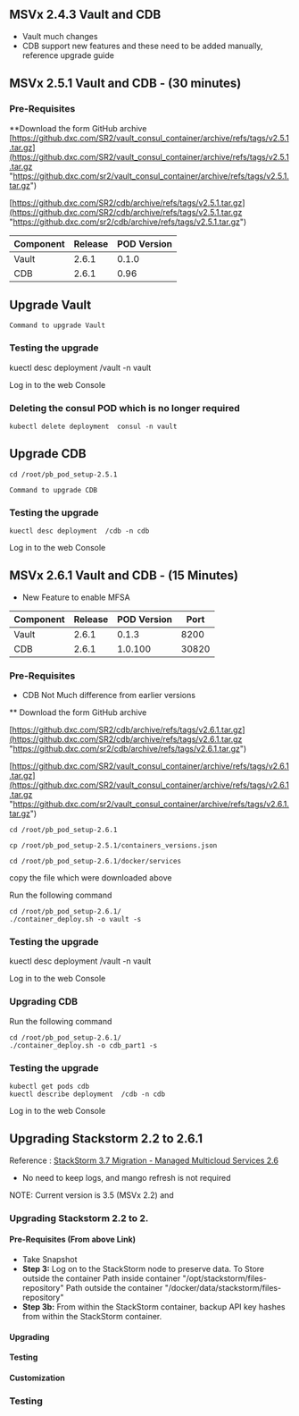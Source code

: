 ## MSVx 2.4.3 Vault and CDB
- Vault much changes
- CDB support new features and these need to be added manually, reference upgrade guide

## MSVx 2.5.1 Vault and CDB - (30 minutes)

### Pre-Requisites 

**Download the form GitHub archive
[https://github.dxc.com/SR2/vault_consul_container/archive/refs/tags/v2.5.1.tar.gz](https://github.dxc.com/SR2/vault_consul_container/archive/refs/tags/v2.5.1.tar.gz "https://github.dxc.com/sr2/vault_consul_container/archive/refs/tags/v2.5.1.tar.gz")



[https://github.dxc.com/SR2/cdb/archive/refs/tags/v2.5.1.tar.gz](https://github.dxc.com/SR2/cdb/archive/refs/tags/v2.5.1.tar.gz "https://github.dxc.com/sr2/cdb/archive/refs/tags/v2.5.1.tar.gz")

|Component   | Release | POD Version|
|---|---|---|
|Vault |2.6.1|0.1.0|
|CDB |2.6.1|0.96|

##  Upgrade Vault
```
Command to upgrade Vault
```
### Testing the upgrade
kuectl desc deployment  /vault -n vault

Log in to the web Console

### Deleting the consul POD which is no longer required
```
kubectl delete deployment  consul -n vault
```
##  Upgrade CDB

```
cd /root/pb_pod_setup-2.5.1
```

```
Command to upgrade CDB
```

### Testing the upgrade
```
kuectl desc deployment  /cdb -n cdb
```

Log in to the web Console

## MSVx 2.6.1 Vault and CDB - (15 Minutes)

- New Feature to enable MFSA

|Component   | Release | POD Version| Port|
|---|---|---|---|
|Vault |2.6.1|0.1.3|8200|
|CDB |2.6.1|1.0.100|30820 |

### Pre-Requisites 
- CDB Not Much difference from earlier versions

** Download the form GitHub archive

 
[https://github.dxc.com/SR2/cdb/archive/refs/tags/v2.6.1.tar.gz](https://github.dxc.com/SR2/cdb/archive/refs/tags/v2.6.1.tar.gz "https://github.dxc.com/sr2/cdb/archive/refs/tags/v2.6.1.tar.gz")


[https://github.dxc.com/SR2/vault_consul_container/archive/refs/tags/v2.6.1.tar.gz](https://github.dxc.com/SR2/vault_consul_container/archive/refs/tags/v2.6.1.tar.gz "https://github.dxc.com/sr2/vault_consul_container/archive/refs/tags/v2.6.1.tar.gz")


```
cd /root/pb_pod_setup-2.6.1
```
```
cp /root/pb_pod_setup-2.5.1/containers_versions.json
```

```
cd /root/pb_pod_setup-2.6.1/docker/services
```
copy the file which were downloaded above


Run the following command

```
cd /root/pb_pod_setup-2.6.1/
./container_deploy.sh -o vault -s 
```

### Testing the upgrade
kuectl desc deployment  /vault -n vault

Log in to the web Console

### Upgrading CDB
Run the following command

```
cd /root/pb_pod_setup-2.6.1/
./container_deploy.sh -o cdb_part1 -s 
```

### Testing the upgrade
```
kubectl get pods cdb
kuectl describe deployment  /cdb -n cdb
```

Log in to the web Console


## Upgrading Stackstorm 2.2 to 2.6.1
Reference : [StackStorm 3.7 Migration - Managed Multicloud Services 2.6](https://github.dxc.com/pages/msvx/Documentation-2.6/Engineering/Components/Stackstorm/Migration_to_37/)

- No need to keep logs, and mango refresh is not required

NOTE: Current version is 3.5 (MSVx 2.2) and  

### Upgrading Stackstorm 2.2 to 2.

#### Pre-Requisites (From above Link)
- Take Snapshot
- **Step 3:**  Log on to the StackStorm node to preserve data.
To Store outside the container 
Path inside container "/opt/stackstorm/files-repository"
Path outside the container "/docker/data/stackstorm/files-repository"
- **Step 3b:** From within the StackStorm container, backup API key hashes from within the StackStorm container.


#### Upgrading

#### Testing

#### Customization

### Testing


<!--stackedit_data:
eyJoaXN0b3J5IjpbMTIyODQ4Mjg0NywxMTM2NTA2NzE0LC0xNT
g3OTM4NDk0LC0xNzExNzM0NTU1XX0=
-->